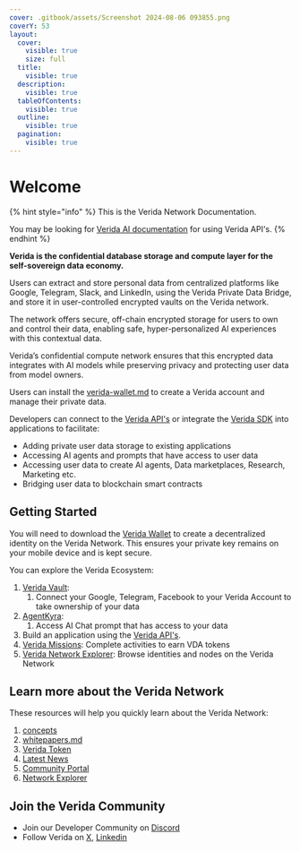 ```yaml
---
cover: .gitbook/assets/Screenshot 2024-08-06 093855.png
coverY: 53
layout:
  cover:
    visible: true
    size: full
  title:
    visible: true
  description:
    visible: true
  tableOfContents:
    visible: true
  outline:
    visible: true
  pagination:
    visible: true
---
```


# Welcome

{% hint style="info" %}
This is the Verida Network Documentation.

You may be looking for [Verida AI documentation](https://docs.verida.ai/) for using Verida API's.
{% endhint %}

**Verida is the confidential database storage and compute layer for the self-sovereign data economy.**

Users can extract and store personal data from centralized platforms like Google, Telegram, Slack, and LinkedIn, using the Verida Private Data Bridge, and store it in user-controlled encrypted vaults on the Verida network.&#x20;

The network offers secure, off-chain encrypted storage for users to own and control their data, enabling safe, hyper-personalized AI experiences with this contextual data.&#x20;

Verida’s confidential compute network ensures that this encrypted data integrates with AI models while preserving privacy and protecting user data from model owners.

Users can install the [verida-wallet.md](verida-wallet.md "mention") to create a Verida account and manage their private data.

Developers can connect to the [Verida API's](https://docs.verida.ai/) or integrate the [Verida SDK](protocol/client-sdk/) into applications to facilitate:

* Adding private user data storage to existing applications
* Accessing AI agents and prompts that have access to user data
* Accessing user data to create AI agents, Data marketplaces, Research, Marketing etc.
* Bridging user data to blockchain smart contracts

## Getting Started <a href="#getting-started" id="getting-started"></a>

You will need to download the [Verida Wallet](verida-wallet.md) to create a decentralized identity on the Verida Network. This ensures your private key remains on your mobile device and is kept secure.

You can explore the Verida Ecosystem:

1. [Verida Vault](https://app.verida.ai/):
   1. Connect your Google, Telegram, Facebook to your Verida Account to take ownership of your data
2. [AgentKyra](https://app.agentkyra.ai/):
   1. Access AI Chat prompt that has access to your data
3. Build an application using the [Verida API's](https://docs.verida.ai/).
4. [Verida Missions](https://missions.verida.network/): Complete activities to earn VDA tokens
5. [Verida Network Explorer](https://explorer.verida.network/): Browse identities and nodes on the Verida Network

## Learn more about the Verida Network

These resources will help you quickly learn about the Verida Network:

1. [concepts](protocol/concepts/ "mention")
2. [whitepapers.md](whitepapers.md "mention")
3. [Verida Token](https://www.verida.network/vda-token)
4. [Latest News](https://news.verida.network/)
5. [Community Portal](https://community.verida.network/)
6. [Network Explorer](https://explorer.verida.network/)

## Join the Verida Community

* Join our Developer Community on [Discord](https://discord.verida.io/)
* Follow Verida on [X](https://x.com/verida_io), [Linkedin](https://www.linkedin.com/company/verida-technology/posts/?feedView=all)
